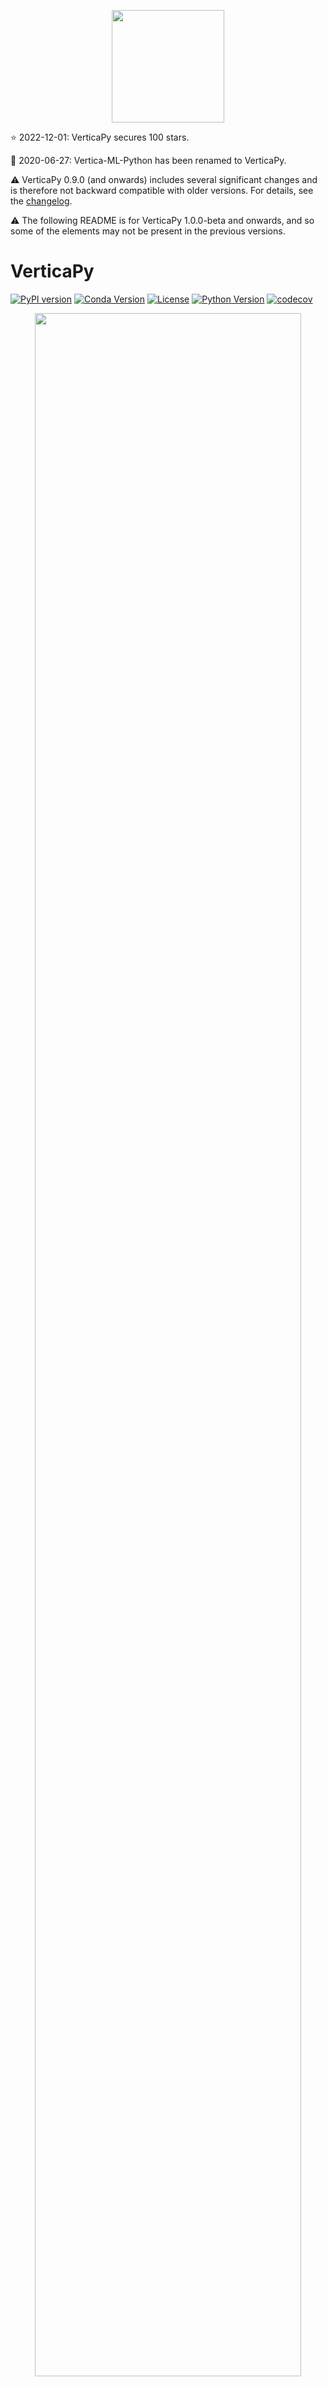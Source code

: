 <p align="center">
<img src='https://raw.githubusercontent.com/vertica/VerticaPy/master/img/logo.png' width="180px">
</p>

:star: 2022-12-01: VerticaPy secures 100 stars.

:loudspeaker: 2020-06-27: Vertica-ML-Python has been renamed to VerticaPy.

:warning: VerticaPy 0.9.0 (and onwards) includes several significant changes and is therefore not backward compatible with older versions. For details, see the <a href='https://www.vertica.com/python/documentation_last/whats-new.php'>changelog</a>.

:warning: The following README is for VerticaPy 1.0.0-beta and onwards, and so some of the elements may not be present in the previous versions. 

# VerticaPy

[![PyPI version](https://badge.fury.io/py/verticapy.svg)](https://badge.fury.io/py/verticapy)
[![Conda Version](https://img.shields.io/conda/vn/conda-forge/verticapy?color=yellowgreen)](https://anaconda.org/conda-forge/verticapy)
[![License](https://img.shields.io/badge/License-Apache%202.0-orange.svg)](https://opensource.org/licenses/Apache-2.0)
[![Python Version](https://img.shields.io/pypi/pyversions/verticapy.svg)](https://www.python.org/downloads/)
[![codecov](https://codecov.io/gh/vertica/VerticaPy/branch/master/graph/badge.svg?token=a6GiFYI9at)](https://codecov.io/gh/vertica/VerticaPy)

<p align="center">
<img src='https://raw.githubusercontent.com/vertica/VerticaPy/master/img/benefits.png' width="92%">
</p>

VerticaPy is a Python library with scikit-like functionality used to conduct data science projects on data stored in Vertica, taking advantage of Vertica’s speed and built-in analytics and machine learning features. VerticaPy offers robust support for the entire data science life cycle, uses a 'pipeline' mechanism to sequentialize data transformation operations, and offers beautiful graphical options.
<br><br>

# Table on Contents
- [Introduction](#introduction)
- [Installation](#installation)
- [Connecting to the Database](#connecting-to-the-database)
- [Documentation](#documentation)
- [Use-cases](#use-cases)
- [Highlighted Features](#highllighted-features)
  - [SQL Magic](#sql-magic)
  - [SQL Plots](#sql-plots)
  - [Diverse Database Connections](#multiple-database-connection-using-dblink)
  - [Python and SQL Combo](#python-and-sql-combo)
  - [Charts](#charts)
  - [Complete ML pipeline](#compelte-machine-learning-pipeline)
- [Quickstart](#quickstart)
- [Help and Support](#help-an-support)
  - [Contributing](#contributing)
  - [Communication](#communication)

<br><br>
# Introduction

Vertica was the first real analytic columnar database and is still the fastest in the market. However, SQL alone isn't flexible enough to meet the needs of data scientists.
<br><br>
Python has quickly become the most popular tool in this domain, owing much of its flexibility to its high-level of abstraction and impressively large and ever-growing set of libraries. Its accessibility has led to the development of popular and perfomant APIs, like pandas and scikit-learn, and a dedicated community of data scientists. Unfortunately, Python only works in-memory as a single-node process. This problem has led to the rise of distributed programming languages, but they too, are limited as in-memory processes and, as such, will never be able to process all of your data in this era, and moving data for processing is prohobitively expensive. On top of all of this, data scientists must also find convenient ways to deploy their data and models. The whole process is time consuming.
<br><br>
**VerticaPy aims to solve all of these problems**. The idea is simple: instead of moving data around for processing, VerticaPy brings the logic to the data.
<br><br>
3+ years in the making, we're proud to bring you VerticaPy.
<br><br>
Main Advantages:
<ul>
 <li> Easy Data Exploration.</li>
 <li> Fast Data Preparation.</li>
 <li> In-Database Machine Learning.</li>
 <li> Easy Model Evaluation.</li>
 <li> Easy Model Deployment.</li>
 <li> Flexibility of using either Python or SQL.</li>
</ul>

<p align="center">
<img src='https://raw.githubusercontent.com/vertica/VerticaPy/master/img/architecture.png' width="92%">
</p>

## Installation

To install <b>VerticaPy</b> with pip:
```shell
# Latest release version
root@ubuntu:~$ pip3 install verticapy[all]

# Latest commit on master branch
root@ubuntu:~$ pip3 install git+https://github.com/vertica/verticapy.git@master
```
To install <b>VerticaPy</b> from source, run the following command from the root directory:
```shell
root@ubuntu:~$ python3 setup.py install
```

A detailed installation guide is available at: <br>

https://www.vertica.com/python/installation.php

## Connecting to the Database

VerticaPy is compatible with several clients. For details, see the <a href='https://www.vertica.com/python/connection.php'>connection page</a>.<br>

## Documentation

The easiest and most accurate way to find documentation for a particular function is to use the help function:

```python
import verticapy as vp
help(vp.vDataFrame)
```

Official documentation is available at: <br>

https://www.vertica.com/python/documentation_last/

:heavy_exclamation_mark: But note the above is not currently updated as per VerticaPy 1.0.0-beta. It will be done soon.

## Use-cases

Examples and case-studies: <br>

https://www.vertica.com/python/examples/

<p align="center">
<img src="https://raw.githubusercontent.com/vertica/VerticaPy/master/img/examples.gif" width="92%">
</p>

## Highlighted Features

### SQL Magic
You can use VerticaPy to execute SQL queries directly from a Jupyter notebook. For details, see <a href='https://www.vertica.com/python/documentation_last/extensions/sql/'>SQL Magic</a>:

#### Example

Load the SQL extension.
```python
%load_ext verticapy.sql
```
Execute your SQL queries.
```sql
%%sql
SELECT version();

# Output
# Vertica Analytic Database v11.0.1-0
```
### SQL Plots

You can create interactive, professional plots directly from SQL.

To create plots, simply provide the type of plot along with the SQL command.

#### Example
```python
%load_ext verticapy.jupyter.extensions.chart_magic
%chart -k pie -c "SELECT pclass, AVG(age) AS av_avg FROM titanic GROUP BY 1;"
```
<p align="center">
<img src="https://github.com/vertica/VerticaPy/assets/46414488/93e8556d-851d-4f1d-8f75-e46e9feed65a" width="50%">
</p>


### Multiple Database Connection using DBLINK

In a single platform, multiple databases (e.g. PostgreSQL, Vertica, MySQL, In-memory) can be accessed using SQL and python.

#### Example
```sql
%%sql
/* Fetch TAIL_NUMBER and CITY after Joining the flight_vertica table with airports table in MySQL database. */
SELECT flight_vertica.TAIL_NUMBER, airports.CITY AS Departing_City
FROM flight_vertica
INNER JOIN &&& airports &&&
ON flight_vertica.ORIGIN_AIRPORT = airports.IATA_CODE;
```
In the example above, the 'flight_vertica' table is stored in Vertica, whereas the 'airports' table is stored in MySQL. We can associate special symbols "&&&" to the different databases to fetch the data. The best part is that all the aggregation is pushed to the databases (i.e. it is not done in memory)!

For more details on how to setup DBLINK, please visit the [github repo](https://github.com/vertica/dblink). To learn about using DBLINK in VerticaPy, check out the [documentation page](https://www.vertica.com/python/workshop/full_stack/dblink_integration/index.php).


### Python and SQL Combo

VerticaPy has a unique place in the market because it allows users to use python and SQL in the same environment. 

#### Example
```python
import verticapy as vp
selected_titanic = vp.vDataFrame(
    "(SELECT pclass, embarked, AVG(survived) FROM public.titanic GROUP BY 1, 2) x"
)
selected_titanic.groupby(columns=["pclass"], expr=["AVG(AVG)"])
```

### Charts

Verticapy comes integrated with three popular plotting libraries: matplotlib, highcharts, and plotly.

A gallery of VerticaPy-generated charts is available at:<br>

https://www.vertica.com/python/gallery/

<p align="center">
<img src="https://raw.githubusercontent.com/vertica/VerticaPy/master/img/charts.gif" width="92%">
</p>

### Complete Machine Learning Pipeline

- **Data Ingestion**

  VerticaPy allows users to ingest data from a diverse range of sources, such as AVRO, Parquet, CSV, JSON etc. With a simple command "[read_file](https://www.vertica.com/python/documentation_last/utilities/read_file/)", VerticaPy automatically infers the source type and the data type.

  ```python
  import verticapy as vp
  read_file(
      "/home/laliga/2012.json",
      table_name="laliga",
  )
  ```

<p align="center">
<img src="https://github.com/vertica/VerticaPy/assets/46414488/cddc5bbc-9f96-469e-92ee-b4a6e0bc7cfb" width="92%">
</p>
Note: Not all columns are displayed in the screenshot above because of width restriction here.

As shown above, it has created a nested structure for the complex data. The actual file structure is below:

<p align="center">
<img src="https://github.com/vertica/VerticaPy/assets/46414488/6ad242fb-2994-45de-8796-d6af61dae00d" width="92%">
</p>


- **Data Exploration**

  There are many options for descriptive and visual exploration. 

```python
from verticapy.datasets import load_iris
iris_data = load_iris()
iris_data.scatter(
    ["SepalWidthCm", "SepalLengthCm", "PetalLengthCm"], by="Species", max_nb_points=30
)
```
<p align="center">
<img src="https://github.com/vertica/VerticaPy/assets/46414488/ffa37b72-2778-4ea5-af9e-c0f3d6f610f3" width="40%">
</p>

- **Data Preparation**

  Whether you are [joining multiple tables](https://www.vertica.com/python/workshop/data_prep/joins/), [encoding](https://www.vertica.com/python/workshop/data_prep/encoding/index.php), or [filling missing values](https://www.vertica.com/python/workshop/data_prep/missing_values/index.php), VerticaPy has everything and more in one package.

```python
import random
import verticapy as vp
data = vp.vDataFrame({"Heights": [random.randint(10, 60) for _ in range(40)] + [100]})
data.outliers_plot(columns="Heights")
```
<p align="center">
<img src="https://github.com/vertica/VerticaPy/assets/46414488/ff5cf6fa-b54b-4910-bc11-60305fcbc871" width="40%">
</p>


- **Machine Learning**

  ML is the strongest suite of VerticaPy as it capitalizes on the speed of in-database training and prediction by using SQL in the background to interact with the database. ML for VerticaPy covers a vast array of tools, including [time series forecasting](https://www.vertica.com/python/workshop/ml/time_series/index.php), [clustering](https://www.vertica.com/python/workshop/ml/clustering/index.php), and [classification](https://www.vertica.com/python/workshop/ml/classification/index.php). 

```python
# titanic_vd is already loaded
# Logistic Regression model is already loaded
stepwise_result = stepwise(
    model,
    input_relation=titanic_vd,
    X=[
        "age",
        "fare",
        "parch",
        "pclass",
    ],
    y="survived",
    direction="backward",
    height=600,
    width=800,
)
```
<p align="center">
<img src="https://github.com/vertica/VerticaPy/assets/46414488/aaefb9bc-9825-4f31-b411-b2ef06a8bed7" width="50%">
</p>


## Quickstart

The following example follows the <a href='https://www.vertica.com/python/quick-start.php'>VerticaPy quickstart guide</a>.

Install the library using with <b>pip</b>.
```shell
root@ubuntu:~$ pip3 install verticapy[all]
```
Create a new Vertica connection:
```python
import verticapy as vp
vp.new_connection({"host": "10.211.55.14", 
                   "port": "5433", 
                   "database": "testdb", 
                   "password": "XxX", 
                   "user": "dbadmin"},
                   name = "Vertica_New_Connection")
```
Use the newly created connection:
```python
vp.connect("Vertica_New_Connection")
```
Create a VerticaPy schema for native VerticaPy models (that is, models available in VerticaPy, but not Vertica itself):
```python
vp.create_verticapy_schema()
```
Create a vDataFrame of your relation:
```python
from verticapy import vDataFrame
vdf = vDataFrame("my_relation")
```
Load a sample dataset:
```python
from verticapy.datasets import load_titanic
vdf = load_titanic()
```
Examine your data:
```python
vdf.describe()
```
<p align="center">
<img src="https://github.com/vertica/VerticaPy/assets/46414488/362dbd53-3692-48e4-a1e1-60f5f565dc50" width="100%">
</p>

Print the SQL query with <b>set_option</b>:
```python
set_option("sql_on", True)
vdf.describe()

# Output
## Compute the descriptive statistics of all the numerical columns ##

SELECT 
  SUMMARIZE_NUMCOL("pclass", "survived", "age", "sibsp", "parch", "fare", "body") OVER ()
FROM public.titanic
```
With VerticaPy, it is now possible to solve a ML problem with few lines of code.
```python
from verticapy.learn.model_selection import cross_validate
from verticapy.learn.ensemble import RandomForestClassifier

# Data Preparation
vdf["sex"].label_encode()["boat"].fillna(method="0ifnull")["name"].str_extract(
    " ([A-Za-z]+)\."
).eval("family_size", expr="parch + sibsp + 1").drop(
    columns=["cabin", "body", "ticket", "home.dest"]
)[
    "fare"
].fill_outliers().fillna()

# Model Evaluation
cross_validate(
    RandomForestClassifier("rf_titanic", max_leaf_nodes=100, n_estimators=30),
    vdf,
    ["age", "family_size", "sex", "pclass", "fare", "boat"],
    "survived",
    cutoff=0.35,
)
```
<p align="center">
<img src="https://github.com/vertica/VerticaPy/assets/46414488/49d3a606-8518-4676-b7ae-fa5c3c962432" width="100%">
</p>

```python
# Features importance
model.fit(vdf, ["age", "family_size", "sex", "pclass", "fare", "boat"], "survived")
model.features_importance()
```

<p align="center">
<img src="https://github.com/vertica/VerticaPy/assets/46414488/81788c21-b16d-4b41-8cba-5ffa47f6ef04" width="80%">
</p>

```python
# ROC Curve
model = RandomForestClassifier(name = "public.RF_titanic",
                               n_estimators = 20,
                               max_features = "auto",
                               max_leaf_nodes = 32, 
                               sample = 0.7,
                               max_depth = 3,
                               min_samples_leaf = 5,
                               min_info_gain = 0.0,
                               nbins = 32)
model.fit("public.titanic", ["age", "fare", "sex"], "survived")

# Roc Curve
model.roc_curve()
```

<p align="center">
<img src="https://github.com/vertica/VerticaPy/assets/46414488/c5d14ff4-97d3-4976-a3ff-3ddde5a5d7f2" width="80%">
</p>


Enjoy!

## Help and Support

### Contributing

For a short guide on contribution standards, see <a href='https://github.com/vertica/VerticaPy/blob/master/CONTRIBUTING.md'>CONTRIBUTING.md</a>.

### Communication

- LinkedIn: https://www.linkedin.com/company/verticapy/

- Announcements and Discussion: https://github.com/vertica/VerticaPy/discussions

